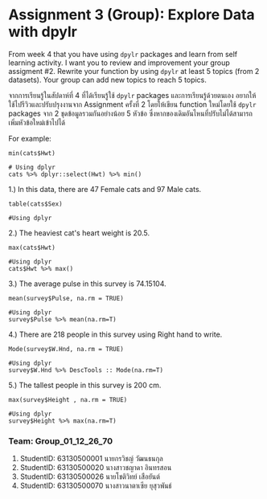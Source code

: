 # Assignment 3 (Group): Explore Data with dpylr

From week 4 that you have using `dpylr` packages and learn from self learning activity. I want you to review and improvement your group assigment #2. Rewrite your function by using `dpylr` at least 5 topics (from 2 datasets). Your group can add new topics to reach 5 topics.

จากการเรียนรู้ในสัปดาห์ที่ 4 ที่ได้เรียนรู้ใช้ `dpylr` packages และการเรียนรู้ด้วยตนเอง อยากให้ใช้ไปรีวิวและปรับปรุงงานจาก Assignment ครั้งที่ 2 โดยให้เขียน function ใหม่โดยใช้ `dpylr` packages จาก 2 ชุดข้อมูลรวมกันอย่างน้อย 5 หัวข้อ ซึ่งหากของเดิมอันไหนที่ปรับไม่ได้สามารถเพิ่มหัวข้อใหม่เข้าไปได้

For example:

```
min(cats$Hwt)

# Using dplyr
cats %>% dplyr::select(Hwt) %>% min()
```


1.) In this data, there are 47 Female cats and 97 Male cats.
```{R}
table(cats$Sex)

#Using dplyr
```

2.) The heaviest cat's heart weight is 20.5.
```{R}
max(cats$Hwt)

#Using dplyr
cats$Hwt %>% max()
```

3.) The average pulse in this survey is 74.15104.
```{R}
mean(survey$Pulse, na.rm = TRUE)

#Using dplyr
survey$Pulse %>% mean(na.rm=T)
```

4.) There are 218 people in this survey using Right hand to write.
```{R}
Mode(survey$W.Hnd, na.rm = TRUE)

#Using dplyr
survey$W.Hnd %>% DescTools :: Mode(na.rm=T)
```

5.) The tallest people in this survey is 200 cm.
```{R}
max(survey$Height , na.rm = TRUE)

#Using dplyr
survey$Height %>% max(na.rm=T)

```

### Team: Group_01_12_26_70
1. StudentID: 63130500001 นายกรวิชญ์      วัฒนธนกุล 
2. StudentID: 63130500020 นางสาวชญาดา   อินทรสอน 
3. StudentID: 63130500026 นายโชติวิทย์     เสือยันต์  
4. StudentID: 63130500070 นางสาวนาตาเซีย ยุสุวพันธ์  
